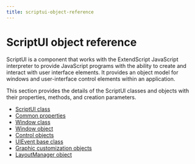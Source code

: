```yaml
---
title: scriptui-object-reference
---
```

# ScriptUI object reference

ScriptUI is a component that works with the ExtendScript JavaScript interpreter to provide JavaScript programs with the ability to create and interact with user interface elements. It provides an object model for windows and user-interface control elements within an application.

This section provides the details of the ScriptUI classes and objects with their properties, methods, and creation parameters.

- [ScriptUI class](.././scriptui-class)
- [Common properties](.././common-properties)
- [Window class](.././window-class)
- [Window object](.././window-object)
- [Control objects](.././control-objects)
- [UIEvent base class](./event-handling.md#uievent-base-class)
- [Graphic customization objects](.././graphic-customization-objects)
- [LayoutManager object](.././layoutmanager-object)
